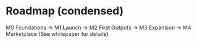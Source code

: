 # Roadmap (condensed)
M0 Foundations → M1 Launch → M2 First Outputs → M3 Expansion → M4 Marketplace
(See whitepaper for details)
